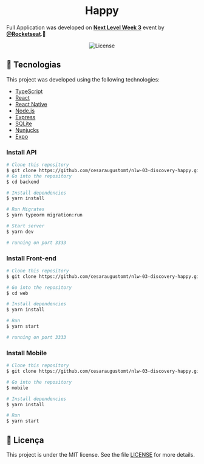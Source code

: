 <h1 align="center">
Happy 
    <!-- <img alt="Happy" title="Happy" src=".github/logo.svg" /> -->
    
</h1>

Full Application was developed on **[Next Level Week 3](https://nextlevelweek.com/)** event by **[@Rocketseat](https://github.com/Rocketseat)**.💜

<p align="center">
  <img  src="https://img.shields.io/static/v1?label=license&message=MIT&color=8257E6&labelColor=121214" alt="License"> 
</p>

## 🚀 Tecnologias

This project was developed using the following technologies:

- [TypeScript](https://www.typescriptlang.org/)
- [React](https://pt-br.reactjs.org/)
- [React Native](https://reactnative.dev/)
- [Node.js](https://nodejs.org/en/)
- [Express](https://expressjs.com/pt-br/)
- [SQLite](https://www.sqlite.org/index.html)
- [Nunjucks](https://mozilla.github.io/nunjucks/)
- [Expo](https://expo.io/)

### Install API

```bash
# Clone this repository
$ git clone https://github.com/cesaraugustomt/nlw-03-discovery-happy.git
# Go into the repository
$ cd backend

# Install dependencies
$ yarn install

# Run Migrates
$ yarn typeorm migration:run

# Start server
$ yarn dev

# running on port 3333
```

### Install Front-end

```bash
# Clone this repository
$ git clone https://github.com/cesaraugustomt/nlw-03-discovery-happy.git

# Go into the repository
$ cd web

# Install dependencies
$ yarn install

# Run
$ yarn start

# running on port 3333

```

### Install Mobile

```bash
# Clone this repository
$ git clone https://github.com/cesaraugustomt/nlw-03-discovery-happy.git

# Go into the repository
$ mobile

# Install dependencies
$ yarn install

# Run
$ yarn start
```

## 📝 Licença

This project is under the MIT license. See the file [LICENSE](LICENSE.md) for more details.
